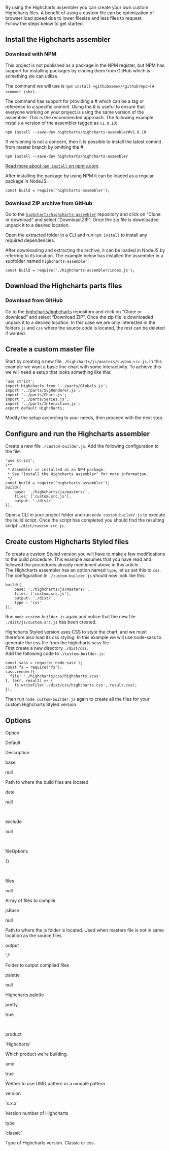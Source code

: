 By using the Highcharts assembler you can create your own custom Highcharts files. A benefit of using a custom file can be optimization of browser load speed due to lower filesize and less files to request.  
Follow the steps below to get started.

Install the Highcharts assembler
--------------------------------

### Download with NPM

This project is not published as a package in the NPM register, but NPM has support for installing packages by cloning them from GitHub which is something we can utilize.

The command we will use is `npm install <githubname>/<githubrepo>[#<commit-ish>]`.

The command has support for providing a #<commit-ish> which can be a tag or reference to a specific commit. Using the #<commit-ish> is useful to ensure that everyone working on your project is using the same version of the assembler. This is the recommended approach. The following example installs a version of the assembler tagged as `v1.0.10`:

    
    npm install --save-dev highcharts/highcharts-assembler#v1.0.10 

If versioning is not a concern, then it is possible to install the latest commit from master branch by omitting the #<commit-ish>:

    
    npm install --save-dev highcharts/highcharts-assembler 

[Read more about `npm install` on npmjs.com](https://docs.npmjs.com/cli/install).

After installing the package by using NPM it can be loaded as a regular package in NodeJS.

    
    const build = require('highcharts-assembler'); 

### Download ZIP archive from GitHub

Go to the [`highcharts/highcharts-assembler`](https://github.com/highcharts/highcharts-assembler) repository and click on “Clone or download” and select “Download ZIP”. Once the zip file is downloaded unpack it to a desired location.

Open the extracted folder in a CLI and run `npm install` to install any required dependencies.

After downloading and extracting the archive, it can be loaded in NodeJS by referring to its location. The example below has installed the assembler in a subfolder named `highcharts-assembler`:

    
    const build = require('./highcharts-assembler/index.js'); 

Download the Highcharts parts files
-----------------------------------

### Download from GitHub

Go to the [highcharts/highcharts](https://github.com/highcharts/highcharts) repository and click on “Clone or download” and select “Download ZIP”. Once the zip file is downloaded unpack it to a desired location. In this case we are only interested in the folders `js` and `css` where the source code is located, the rest can be deleted if wanted.

Create a custom master file
---------------------------

Start by creating a new file `./highcharts/js/masters/custom.src.js`. In this example we want a basic line chart with some interactivity. To achieve this we will need a setup that looks something like this:

    
    'use strict';
    import Highcharts from '../parts/Globals.js';
    import '../parts/SvgRenderer.js';
    import '../parts/Chart.js';
    import '../parts/Series.js';
    import '../parts/Interaction.js';
    export default Highcharts; 

Modify the setup according to your needs, then proceed with the next step.

Configure and run the Highcharts assembler
------------------------------------------

Create a new file `./custom-builder.js`. Add the following configuration to the file:

    
    'use strict';
    /**
     * Assembler is installed as an NPM package.
     * See "Install the Highcharts assembler" for more information.
     */
    const build = require('highcharts-assembler');
    build({
        base: './highcharts/js/masters/',
        files: ['custom.src.js'],
        output: './dist/'
    }); 

Open a CLI in your project folder and run `node custom-builder.js` to execute the build script. Once the script has completed you should find the resulting script `./dist/custom.src.js`.

Create custom Highcharts Styled files
-------------------------------------

To create a custom Styled version you will have to make a few modifications to the build procedure. This example assumes that you have read and followed the procedures already mentioned above in this article.  
The Highcharts assembler has an option named `type`, let us set this to `css`. The configuration in `./custom-builder.js` should now look like this:

    
    build({
        base: './highcharts/js/masters/',
        files: ['custom.src.js'],
        output: './dist/',
        type : 'css'
    }); 

Run `node custom-builder.js` again and notice that the new file `./dist/js/custom.src.js` has been created.

Highcharts Styled version uses CSS to style the chart, and we must therefore also load its css styling. In this example we will use node-sass to generate the css file from the highcharts.scss file.  
First create a new directory `./dist/css`.  
Add the following code to `./custom-builder.js`:

    
    const sass = require('node-sass');
    const fs = require('fs');
    sass.render({
      file: './highcharts/css/highcharts.scss'
    }, (err, result) => {
        fs.writeFile('./dist/css/highcharts.css', result.css);
    }); 

Then run `node custom-builder.js` again to create all the files for your custom Highcharts Styled version.

Options
-------

Option

Default

Description

base

null

Path to where the build files are located

date

null

 

exclude

null

 

fileOptions

{}

 

files

null

Array of files to compile

jsBase

null

Path to where the js folder is located. Used when masters file is not in same location as the source files.

output

‘./’

Folder to output compiled files

palette

null

Highcharts palette

pretty

true

 

product

‘Highcharts’

Which product we’re building.

umd

true

Wether to use UMD pattern or a module pattern

version

‘x.x.x’

Version number of Highcharts

type

‘classic’

Type of Highcharts version. Classic or css.